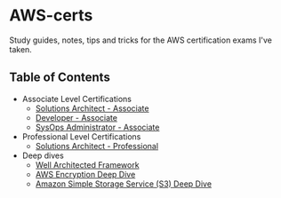 # AWS-certs
Study guides, notes, tips and tricks for the AWS certification exams I've taken.

## Table of Contents

<!-- MarkdownTOC depth=4 -->

- Associate Level Certifications
    - [Solutions Architect - Associate](./associate/solutions-architect/)
    - [Developer - Associate](./associate/developer/)
    - [SysOps Administrator - Associate](./associate/sysops-administrator/)
- Professional Level Certifications
    - [Solutions Architect - Professional](./professional/solutions-architect/)
- Deep dives
	- [Well Architected Framework](./deep-dives/well-architected-framework/)
	- [AWS Encryption Deep Dive](./deep-dives/encryption/)
	- [Amazon Simple Storage Service (S3) Deep Dive](./deep-dives/s3/)

<!-- /MarkdownTOC -->

